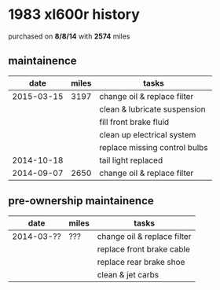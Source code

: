 # 1983 xl600r history

purchased on **8/8/14** with **2574** miles


## maintainence

date        | miles | tasks
------------|-------|---------
2015-03-15  | 3197  | change oil & replace filter
            |       | clean & lubricate suspension
            |       | fill front brake fluid
            |       | clean up electrical system
            |       | replace missing control bulbs
2014-10-18  |       | tail light replaced
2014-09-07  | 2650  | change oil & replace filter


## pre-ownership maintainence

date        | miles | tasks
------------|-------|---------
2014-03-??  | ???   | change oil & replace filter
            |       | replace front brake cable
            |       | replace rear brake shoe
            |       | clean & jet carbs
